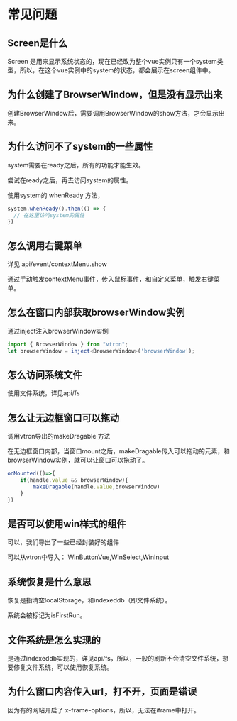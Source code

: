 # 常见问题

## Screen是什么

Screen 是用来显示系统状态的，现在已经改为整个vue实例只有一个system类型，所以，在这个vue实例中的system的状态，都会展示在screen组件中。

## 为什么创建了BrowserWindow，但是没有显示出来

创建BrowserWindow后，需要调用BrowserWindow的show方法，才会显示出来。

## 为什么访问不了system的一些属性

system需要在ready之后，所有的功能才能生效。

尝试在ready之后，再去访问system的属性。

使用system的 whenReady 方法，

```js
system.whenReady().then(() => {
  // 在这里访问system的属性
})
```
## 怎么调用右键菜单

详见 api/event/contextMenu.show

通过手动触发contextMenu事件，传入鼠标事件，和自定义菜单，触发右键菜单。

## 怎么在窗口内部获取browserWindow实例

通过inject注入browserWindow实例

```ts
import { BrowserWindow } from "vtron";
let browserWindow = inject<BrowserWindow>('browserWindow');
```

## 怎么访问系统文件

使用文件系统，详见api/fs

## 怎么让无边框窗口可以拖动

调用vtron导出的makeDragable 方法

在无边框窗口内部，当窗口mount之后，makeDragable传入可以拖动的元素，和browserWindow实例，就可以让窗口可以拖动了。

```js
onMounted(()=>{
    if(handle.value && browserWindow){
        makeDragable(handle.value,browserWindow)
    }
})
```

## 是否可以使用win样式的组件

可以，我们导出了一些已经封装好的组件

可以从vtron中导入：
WinButtonVue,WinSelect,WinInput 

## 系统恢复是什么意思

恢复是指清空localStorage，和indexeddb（即文件系统）。

系统会被标记为isFirstRun。

## 文件系统是怎么实现的

是通过indexeddb实现的，详见api/fs，所以，一般的刷新不会清空文件系统，想要修复文件系统，可以使用恢复系统。

## 为什么窗口内容传入url，打不开，页面是错误

因为有的网站开启了 x-frame-options，所以，无法在iframe中打开。
